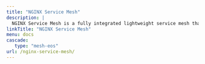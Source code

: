 ```yaml
---
title: "NGINX Service Mesh"
description: |
  NGINX Service Mesh is a fully integrated lightweight service mesh that leverages a data plane powered by NGINX Plus to manage container traffic in Kubernetes environments.
linkTitle: "NGINX Service Mesh"
menu: docs
cascade:
   type: "mesh-eos"
url: /nginx-service-mesh/
---
```


